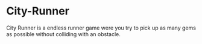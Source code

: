 # City-Runner
City Runner is a endless runner game were you try to pick up as many gems as possible without colliding with an obstacle.
